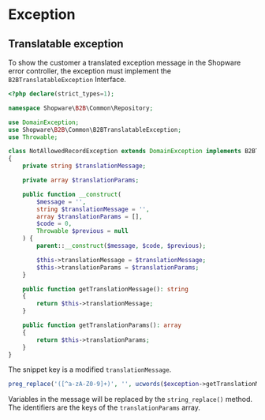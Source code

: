 # Exception

## Translatable exception

To show the customer a translated exception message in the Shopware error controller, the exception must implement the `B2BTranslatableException` Interface.

```php
<?php declare(strict_types=1);

namespace Shopware\B2B\Common\Repository;

use DomainException;
use Shopware\B2B\Common\B2BTranslatableException;
use Throwable;

class NotAllowedRecordException extends DomainException implements B2BTranslatableException
{
    private string $translationMessage;

    private array $translationParams;

    public function __construct(
        $message = '',
        string $translationMessage = '',
        array $translationParams = [],
        $code = 0,
        Throwable $previous = null
    ) {
        parent::__construct($message, $code, $previous);

        $this->translationMessage = $translationMessage;
        $this->translationParams = $translationParams;
    }

    public function getTranslationMessage(): string
    {
        return $this->translationMessage;
    }

    public function getTranslationParams(): array
    {
        return $this->translationParams;
    }
}
```

The snippet key is a modified `translationMessage`.

```php
preg_replace('([^a-zA-Z0-9]+)', '', ucwords($exception->getTranslationMessage()))
```

Variables in the message will be replaced by the `string_replace()` method.
The identifiers are the keys of the `translationParams` array.
